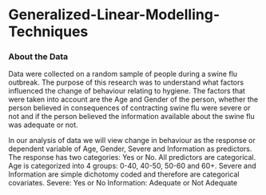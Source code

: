 # Generalized-Linear-Modelling-Techniques

### About the Data ###
Data were collected on a random sample of people during a swine flu outbreak. The purpose of this research was to understand what factors influenced the change of behaviour relating to hygiene. The factors that were taken into account are the Age and Gender of the person, whether the person believed in consequences of contracting swine flu were severe or not and if the person believed the information available about the swine flu was adequate or not.

In our analysis of data we will view change in behaviour as the response or dependent variable of Age, Gender, Severe and Information as predictors.
The response has two categories: Yes or No. 
All predictors are categorical.
Age is categorized into 4 groups: 0-40, 40-50, 50-60 and 60+.
Severe and Information are simple dichotomy coded and therefore are categorical covariates.
Severe: Yes or No
Information: Adequate or Not Adequate
